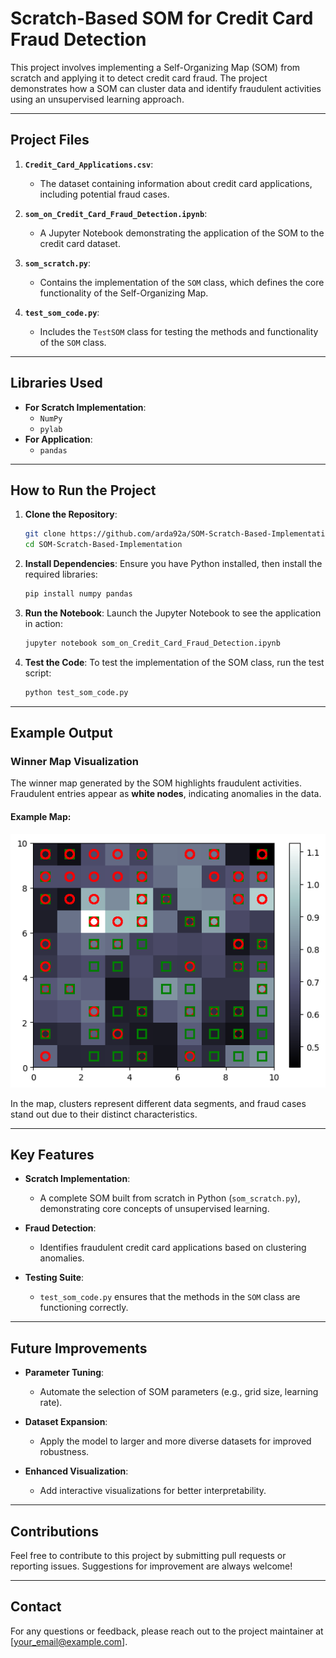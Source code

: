# Scratch-Based SOM for Credit Card Fraud Detection

This project involves implementing a Self-Organizing Map (SOM) from scratch and applying it to detect credit card fraud. The project demonstrates how a SOM can cluster data and identify fraudulent activities using an unsupervised learning approach.

---

## Project Files

1. **`Credit_Card_Applications.csv`**:
   - The dataset containing information about credit card applications, including potential fraud cases.

2. **`som_on_Credit_Card_Fraud_Detection.ipynb`**:
   - A Jupyter Notebook demonstrating the application of the SOM to the credit card dataset.

3. **`som_scratch.py`**:
   - Contains the implementation of the `SOM` class, which defines the core functionality of the Self-Organizing Map.

4. **`test_som_code.py`**:
   - Includes the `TestSOM` class for testing the methods and functionality of the `SOM` class.

---

## Libraries Used

- **For Scratch Implementation**:
  - `NumPy`
  - `pylab`
- **For Application**:
  - `pandas`

---

## How to Run the Project

1. **Clone the Repository**:
   ```bash
   git clone https://github.com/arda92a/SOM-Scratch-Based-Implementation  
   cd SOM-Scratch-Based-Implementation
   ```

2. **Install Dependencies**:
   Ensure you have Python installed, then install the required libraries:
   ```bash
   pip install numpy pandas 
   ```

3. **Run the Notebook**:
   Launch the Jupyter Notebook to see the application in action:
   ```bash
   jupyter notebook som_on_Credit_Card_Fraud_Detection.ipynb
   ```

4. **Test the Code**:
   To test the implementation of the SOM class, run the test script:
   ```bash
   python test_som_code.py
   ```

---

## Example Output

### Winner Map Visualization
The winner map generated by the SOM highlights fraudulent activities. Fraudulent entries appear as **white nodes**, indicating anomalies in the data.

#### Example Map:
![Winner Map](som_map.png)

In the map, clusters represent different data segments, and fraud cases stand out due to their distinct characteristics.

---

## Key Features

- **Scratch Implementation**:
  - A complete SOM built from scratch in Python (`som_scratch.py`), demonstrating core concepts of unsupervised learning.

- **Fraud Detection**:
  - Identifies fraudulent credit card applications based on clustering anomalies.

- **Testing Suite**:
  - `test_som_code.py` ensures that the methods in the `SOM` class are functioning correctly.

---

## Future Improvements

- **Parameter Tuning**:
  - Automate the selection of SOM parameters (e.g., grid size, learning rate).

- **Dataset Expansion**:
  - Apply the model to larger and more diverse datasets for improved robustness.

- **Enhanced Visualization**:
  - Add interactive visualizations for better interpretability.

---

## Contributions

Feel free to contribute to this project by submitting pull requests or reporting issues. Suggestions for improvement are always welcome!

---

## Contact

For any questions or feedback, please reach out to the project maintainer at [your_email@example.com].

